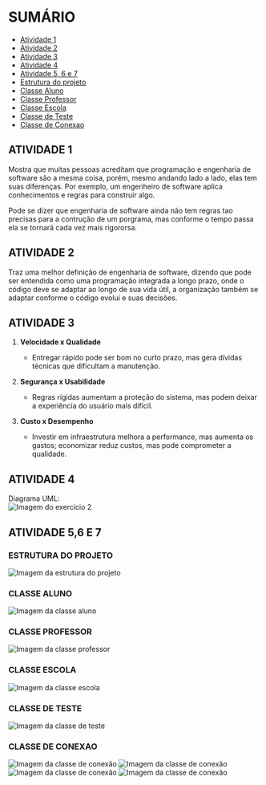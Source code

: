 # SUMÁRIO
- [Atividade 1](#atividade-1)
- [Atividade 2](#atividade-2)
- [Atividade 3](#atividade-3)
- [Atividade 4](#atividade-4)
- [Atividade 5, 6 e 7](#atividade-56-e-7)
- [Estrutura do projeto](#estrutura-do-projeto)
- [Classe Aluno](#classe-aluno)
- [Classe Professor](#classe-professor)
- [Classe Escola](#classe-escola)
- [Classe de Teste](#classe-de-teste)
- [Classe de Conexao](#classe-de-conexao)

## ATIVIDADE 1
Mostra que muitas pessoas acreditam que programação e engenharia de software são a mesma coisa, porém, mesmo andando lado a lado, elas tem suas diferenças. Por exemplo, um engenheiro de software aplica conhecimentos e regras para construir algo.

Pode se dizer que engenharia de software ainda não tem regras tao precisas para a contrução de um porgrama, mas conforme o tempo passa ela se tornará cada vez mais rigororsa.

## ATIVIDADE 2
Traz uma melhor definição de engenharia de software, dizendo que pode ser entendida como uma programação integrada a longo prazo, onde o código deve se adaptar ao longo de sua vida útil, a organização também se adaptar conforme o código evolui e suas decisões.

## ATIVIDADE 3
1. **Velocidade x Qualidade**  
   - Entregar rápido pode ser bom no curto prazo, mas gera dívidas técnicas que dificultam a manutenção.  

2. **Segurança x Usabilidade**  
   - Regras rígidas aumentam a proteção do sistema, mas podem deixar a experiência do usuário mais difícil.  

3. **Custo x Desempenho**  
   - Investir em infraestrutura melhora a performance, mas aumenta os gastos; economizar reduz custos, mas pode comprometer a qualidade. 

## ATIVIDADE 4
Diagrama UML:<br>
![Imagem do exercicio 2](/assets/diagrama_uml.png)
<br>
## ATIVIDADE 5,6 E 7
### ESTRUTURA DO PROJETO
![Imagem da estrutura do projeto](/assets/estrutura_projeto.png)
### CLASSE ALUNO
![Imagem da classe aluno](/assets/classe_aluno.png)
### CLASSE PROFESSOR
![Imagem da classe professor](/assets/classe_professor.png)
### CLASSE ESCOLA
![Imagem da classe escola](/assets/classe_escola.png)
### CLASSE DE TESTE
![Imagem da classe de teste](/assets/classe_teste.png)
### CLASSE DE CONEXAO
![Imagem da classe de conexão](/assets/classe_escoladb-1.png)
![Imagem da classe de conexão](/assets/classe_escoladb-2.png)
![Imagem da classe de conexão](/assets/classe_escoladb-3.png)
![Imagem da classe de conexão](/assets/classe_escoladb-4.png)
